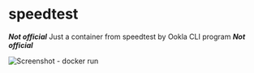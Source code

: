 # speedtest
***Not official*** Just a container from speedtest by Ookla CLI program ***Not official***

![Screenshot - docker run](https://i.imgur.com/l5q6hSu.png)
